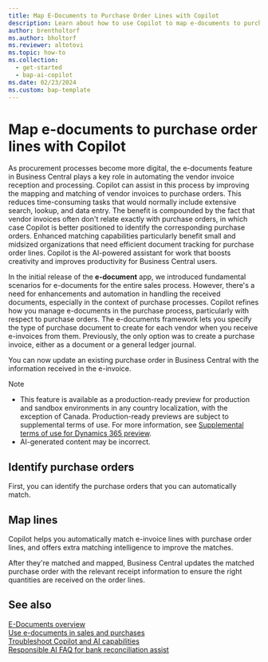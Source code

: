 ```yaml
---
title: Map E-Documents to Purchase Order Lines with Copilot
description: Learn about how to use Copilot to map e-documents to purchase order lines.
author: brentholtorf
ms.author: bholtorf
ms.reviewer: altotovi
ms.topic: how-to 
ms.collection:
  - get-started
  - bap-ai-copilot
ms.date: 02/23/2024
ms.custom: bap-template 
---
```


# Map e-documents to purchase order lines with Copilot

As procurement processes become more digital, the e-documents feature in Business Central plays a key role in automating the vendor invoice reception and processing. Copilot can assist in this process by improving the mapping and matching of vendor invoices to purchase orders. This reduces time-consuming tasks that would normally include extensive search, lookup, and data entry. The benefit is compounded by the fact that vendor invoices often don't relate exactly with purchase orders, in which case Copilot is better positioned to identify the corresponding purchase orders. Enhanced matching capabilities particularly benefit small and midsized organizations that need efficient document tracking for purchase order lines. Copilot is the AI-powered assistant for work that boosts creativity and improves productivity for Business Central users.

In the initial release of the **e-document** app, we introduced fundamental scenarios for e-documents for the entire sales process. However, there's a need for enhancements and automation in handling the received documents, especially in the context of purchase processes. Copilot refines how you manage e-documents in the purchase process, particularly with respect to purchase orders. The e-documents framework lets you specify the type of purchase document to create for each vendor when you receive e-invoices from them. Previously, the only option was to create a purchase invoice, either as a document or a general ledger journal.

You can now update an existing purchase order in Business Central with the information received in the e-invoice.

> [!NOTE]
> - This feature is available as a production-ready preview for production and sandbox environments in any country localization, with the exception of Canada. Production-ready previews are subject to supplemental terms of use. For more information, see [Supplemental terms of use for Dynamics 365 preview](https://go.microsoft.com/fwlink/?linkid=2105274).
> - AI-generated content may be incorrect.

## Identify purchase orders

First, you can identify the purchase orders that you can automatically match.

## Map lines

Copilot helps you automatically match e-invoice lines with purchase order lines, and offers extra matching intelligence to improve the matches.

After they're matched and mapped, Business Central updates the matched purchase order with the relevant receipt information to ensure the right quantities are received on the order lines.

## See also

[E-Documents overview](finance-edocuments-overview.md)  
[Use e-documents in sales and purchases](finance-how-use-edocuments.md)  
[Troubleshoot Copilot and AI capabilities](ai-copilot-troubleshooting.md)  
[Responsible AI FAQ for bank reconciliation assist](faqs-bank-reconciliation.md)  
